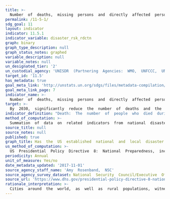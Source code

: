 ```yaml
---
title: >-
  Number  of  deaths,  missing  persons  and  directly  affected  persons  attributed  to  disasters  per  100,000  population
permalink: /11-5-1/
sdg_goal: 11
layout: indicator
indicator: 11.5.1
indicator_variable: disaster_rsk_rdctn
graph: binary
graph_type_description: null
graph_status_notes: graphed
variable_description: null
variable_notes: null
un_designated_tier: '2'
un_custodial_agency: 'UNISDR  (Partnering  Agencies:  WMO,  UNFCCC,  UNEP)'
target_id: '11.5'
has_metadata: true
goal_meta_link: 'http://unstats.un.org/sdgs/files/metadata-compilation/Metadata-Goal-11.pdf'
goal_meta_link_page: 7
indicator_name: >-
  Number  of  deaths,  missing  persons  and  directly  affected  persons  attributed  to  disasters  per  100,000  population
target: >-
  By  2030,  significantly  reduce  the  number  of  deaths  and  the  number  of  people  affected  and  substantially  decrease  the  direct  economic  losses  relative  to  global  gross  domestic  product  caused  by  disasters,  including  water-related  disasters,  with  a  focus  on  protecting  the  poor  and  people  in  vulnerable  situations.
indicator_definition: "Death:  The  number  of  people  who  died  during  the  disaster,  or  directly  after,  as  a  direct  result  of  the  hazardous  event  Missing:  The  number  of  people  whose  whereabouts  is  unknown  since  the  hazardous  event.  It  includes  people  who  are  presumed  dead  although  there  is  no  physical  evidence.  The  data  on  number  of  deaths  and  number  of  missing  are  mutually  exclusive.  Affected  people:  People  who  are  affected  by  a  hazardous  event.  Comment:  People  can  be  affected  directly  or  indirectly.  Affected  people  may  experience  short-term  or  long-term  consequences  to  their  lives,  livelihoods  or  health  and  in  the  economic,  physical,  social,  cultural  and  environmental  assets.  Directly  affected:  People  who  have  suffered  injury,  illness  or  other  health  effects;  who  were  evacuated,  displaced,  relocated;  or  have  suffered  direct  damage  to  their  livelihoods,  economic,  physical,  social,  cultural  and  environmental  assets.  Indirectly  affected:  People  who  have  suffered  consequences,  other  than  or  in  addition  to  direct  effects,  over  time  due  to  disruption  or  changes  in  economy,  critical  infrastructures,  basic  services,  commerce,  work  or  social,  health  and  physiological  consequences.  In  this  indicator,  given  the  difficulties  in  assessing  the  full  range  of  all  affected  (directly  and  indirectly),  UNISDR  proposes  the  use  of  an  indicator  that  would  estimate  \directly  affected\"  as  a  proxy  for  the  number  of  affected.  This  indicator,  while  not  perfect,  comes  from  data  widely  available  and  could  be  used  consistently  across  countries  and  over  time  to  measure  the  achievement  of  the  Target  B.  From  the  perspective  of  data  availability  and  measurability,  it  is  proposed  to  build  a  composite  indicator  which  consists  of  \"directly  affected\",  or  those  who  are  \tInjured  or  ill,  \tEvacuated,  \tRelocated  and  to  measure  the  number  who  suffered  direct  damage  to  their  livelihoods  or  assets,  \tPeople  whose  houses  were  damaged  or  destroyed  \tPeople  who  received  food  relief  aid.  Injured  or  ill:  The  number  of  people  suffering  from  physical  injuries,  trauma  or  cases  of  disease  requiring  immediate  medical  assistance  as  a  direct  result  of  a  hazardous  event.  Evacuated:  The  number  of  people  who  temporarily  moved  from  where  they  were  (including  their  place  of  residence,  work  places,  schools  and  hospitals)  to  safer  locations  in  order  to  ensure  their  safety.  Relocated:  The  number  of  people  who  moved  permanently  from  their  homes  to  new  sites  due  to  hazardous  event.  Note:  This  definition  excludes  preventive  relocation  before  the  event.  People  whose  houses  were  damaged  or  destroyed  due  to  hazardous  events:  The  estimated  number  of  inhabitants  previously  living  in  the  houses  (housing  units)  damaged  or  destroyed.  All  the  inhabitants  of  these  houses  (housing  units)  are  assumed  to  be  affected  being  in  their  dwelling  or  by  direct  consequence  of  the  destruction/damage  to  their  housings  (housing  units).  An  average  number  of  inhabitants  per  house  (housing  unit)  in  the  country  can  be  used  to  estimate  the  value.  Houses  destroyed:  Houses  (housing  units)  levelled,  buried,  collapsed,  washed  away  or  damaged  to  the  extent  that  they  are  no  longer  habitable.  Houses  damaged:  Houses  (housing  units)  with  minor  damage,  not  structural  or  architectural,  which  may  continue  to  be  habitable,  although  they  may  require  some  repair  or  cleaning.  People  who  received  food  relief  aid:  The  number  of  persons  who  received  food  /nutrition,  by  government  or  as  humanitarian  aid,  during  or  in  the  aftermath  of  a  hazardous  event.  Hazardous  event:  The  occurrence  of  a  natural  or  human-induced  phenomenon  in  a  particular  place  during  a  particular  period  of  time  due  to  the  existence  of  a  hazard.  Hazard:  A  potentially  damaging  physical  event,  phenomenon  or  human  activity  that  may  cause  the  loss  of  life  or  injury,  property  damage,  social  and  economic  disruption  or  environmental  degradation.  UNISDR  recommends  setting  NO  threshold  for  recording  hazardous  event  in  order  to  monitor  all  hazardous  events.  Small-scale  but  frequent  hazardous  events  that  are  not  registered  in  international  disaster  loss  databases  account  for  an  important  share  of  damages  and  losses  when  they  are  combined,  and  often  go  unnoticed  by  the  national  and  international  community.  These  events,  when  accumulated,  are  often  a  source  of  poverty  in  developing  countries  but  can  be  effectively  addressed  by  well-designed  policies.  The  scope  of  the  Sendai  Framework  for  Disaster  Risk  Reduction  2015-2030  is  \"the  risk  of  small-scale  and  large-scale,  frequent  and  infrequent,  sudden  and  slow-onset  disasters,  caused  by  natural  or  man-made  hazards  as  well  as  relate  environmental,  technological  and  biological  hazards  and  risks\".  Regarding  the  inclusion  of  biological  and  environmental  hazards  in  natural  hazards  category  and  whether  and  how  to  integrate  man-made  hazards,  UNISDR  will  discuss  the  issue  with  WHO  and  other  organizations  (for  example,  WHO  would  be  in  a  better  position  in  terms  of  data,  knowledge  and  relationship  with  Member  States  and  other  stakeholders  to  monitor  biological  events  including  epidemics.  However,  we  generally  do  not  expect  biological  disasters  will  cause  physical  damages  to  facilities.  ).  Note:  Terminology  will  be  discussed  and  finalized  in  the  Open-ended  Intergovernmental  Working  Group  for  Sendai  Framework  for  Disaster  Risk  Reduction.""
method_of_computation: >-
  Summation  of  data  on  related  indicators  from  national  disaster  loss  databases.  Make  the  sum  a  relative  figure  by  using  global  population  data  (World  Bank  or  UN  Statistics  information).  Relativity  is  important  because  population  growth  (expected  to  be  9  billion  in  2050)  may  translate  into  increased  hazard  exposure  of  population.  The  Expert  Group  recommends  not  using  the  indicators  related  with  the  people  whose  houses  were  damaged/destroyed  in  the  computation.  UNISDR  and  IRDR  groups  recommend  using  them  as  they  can  be  estimated  from  widely  available  and  verifiable  data  and  reflect  vulnerability  and  livelihood  issues.  Data  on  housing  damage  and  destroyed  is  essential  for  economic  loss,  so  using  these  indicators  would  not  impose  additional  data  collection  burden.  Double-counting:  From  practical  perspective,  double  counting  of  affected  people  is  unavoidable  (for  example,  injured  and  relocated)  in  many  countries.  Minimum  double  counting  is  summing  'number  of  injured'  and  Number  of  people  whose  housings  were  damaged  or  destroyed.  Relocated  is  sub-set  of  number  of  people  whose  housings  were  destroyed.  The  data  can  be  disaggregated  by  hazard  type.  When  applied  to  proposed  target  13.1  and  15.3,  hydrological,  meteorological  and  climatological  and  indirectly  biological  disasters  are  monitored.
source_title: null
source_notes: null
published: true
graph_title: Has  the  US  established  national  and  local  disaster  risk  reduction  strategies?
us_method_of_computation: >-
  US  Presidential  Policy  Directive  8:  National  Preparedness,  including  the  National  Preparedness  Goal  and  the  National  Preparedness  System
periodicity: Annual
unit_of_measure: Yes/no
date_metadata_updated: '2017-11-01'
source_agency_staff_name: 'Amy  Rosenband,  NSC'
source_agency_survey_dataset: National  Security  Council/Executive  Office  of  the  President
source_url: 'https://www.dhs.gov/presidential-policy-directive-8-national-preparedness'  
rationale_interpretation: >-
  Cities  around  the  world,  as  well  as  rural  populations,  witness  growing  disaster  risks.  Impacts  of  climate  change  on  sustainable  development  are  observed  through  both  slow-onset  events  (e.g.  sea  level  rise,  increasing  temperatures,  ocean  acidification,  glacial  retreat  and  related  impacts,  salinization,  land  and  forest  degradation,  loss  of  biodiversity  and  desertification)  and  extreme  weather  events.  Human  loss  can  be  measured  by  the  number  of  deaths,  missing,  injured  or  ill,  evacuated,  relocated,  people  whose  houses  were  damaged/destroyed  and  people  who  received  food  relief  aid  as  a  direct  result  of  the  hazardous  events.  @@  Cities  are  some  of  the  most  vulnerable  areas  to  natural  disasters.  Unplanned  urban  development  (e.g.  informal  settlements,  overcrowding,  inadequate  infrastructures)  exacerbates  urban  vulnerability  to  climate  change  impacts  and  hydro-meteorological  and  geological  hazards.  Over  half  of  all  coastal  areas  are  urbanized  and  21  of  the  worlds  33  mega  cities  lie  in  coastal  flood  zones.  SIDS  and  coastal  regions  are  particularly  affected  by  sea  level  rise,  coastal  flooding  and  erosion,  and  extreme  events  (e.g.  tsunamis  and  storm  surges)  due  to  undermining  natural  protective  barriers,  low  levels  of  development  combined  with  rapid  population  growth  in  low  lying  coastal  areas  and  inadequate  capacity  to  adapt.  Poor  urban  populations  must  often  resort  to  unsustainable  coping  strategies  and  mechanisms.  @@  Large  numbers  of  people  remain  perilously  close  to  falling  into  poverty,  experiencing  shocks  that  they  are  unable  to  cope  with.  For  the  poor,  a  shock  of  even  a  relatively  short  duration  can  have  long  term  consequences.  Several  dimensions  of  poverty  are  closely  related  to  environment,  which  is  often  affected  by  natural  disasters.  The  poverty  reduction  agenda  could  include  well-designed  social  protection  scheme  to  help  protecting  the  poor  against  sudden  shocks  and  the  development  of  capacities  to  better  predict  and  prepare  for  such  shocks.  Better  management  of  natural  resources  can  themselves  strengthen  the  resilience  of  the  poor,  by  both  reducing  the  likelihood  of  natural  hazardous  events  and  offering  resources  to  help  cope  with  them.  Biodiversity  provides  ecosystem  resilience  and  contributes  to  the  ability  to  respond  to  unpredictable  global  changes  and  natural  disasters.  Healthy  ecosystems  act  as  buffers  against  natural  hazards,  providing  valuable  yet  underutilized  approaches  for  climate  change  adaptation,  enhancing  natural  resilience  and  reducing  the  vulnerability  of  people,  for  example  to  floods  and  the  effects  of  land  degradation.  These  ecosystem  services  improve  the  sustainability  and  economic  efficiency  of  built  infrastructure,  and  are  critical  for  sustainable  and  resilient  urban  areas.  @@  This  indicator  will  track  human-related  loss.  The  disaster  loss  data  (particularly  mortality)  are  significantly  influenced  by  large-scale  catastrophic  event,  which  represent  important  outliers.  UNISDR  recommends  countries  to  report  the  data  by  event,  so  complementary  analysis  can  be  done  by  both  including  and  excluding  such  catastrophic  events.  @@  The  indicator  will  build  bridge  between  SDGs  and  the  Sendai  Framework  for  Disaster  Risk  Reduction  because  the  reduction  of  human  related  loss  is  included  in  the  Sendai  Framework  global  targets  and  will  also  be  monitored  under  the  Sendai  Framework  Monitoring  Mechanism.  @@  (mainly  based  on  TST  Issue  Brief  2,  5,  20  and  23-26)
---
```

